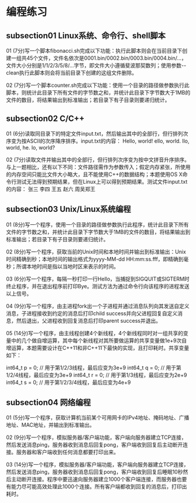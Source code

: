 # 编程练习

## subsection01 Linux系统、命令行、shell脚本

01 (7分)写一个脚本fibonacci.sh完成以下功能：执行此脚本则会在当前目录下创建一组共45个文件，文件名依次是0001.bin/0002.bin/0003.bin/0004.bin/...，文件大小分别是1/1/2/3/5/8/...字节，即文件大小遵循斐波那契数列；使用参数--clean执行此脚本则会将当前目录下创建的这组文件删除。

02 (7分)写一个脚本counter.sh完成以下功能：使用一个目录的路径做参数执行此脚本，则统计此目录下所有文件的字节数之和，并统计此目录下字节数大于1MB的文件的数目，将结果输出到标准输出；若目录下有子目录则要递归统计。

## subsection02 C/C++

01 (6分)读取同目录下的特定文件input.txt，然后输出其中的全部行，但行排列次序变为按ASCII的次序降序排序。input.txt的内容：
Hello, world!
ello, world.
llo, world, he.
lo, world?

02 (7分)读取文件并输出其中的全部行，但行排列次序变为按中文拼音升序排序。与上一题相比，还有以下不同：文件路径需作为参数传入；假定内存紧张，所使用的内存空间只能比文件大小略大，且不能使用C++的数据结构；本题使用OS X命令行测试无法得到预期结果，但在Linux上可以得到预期结果。测试文件input.txt的内容：
张三
李四 王五
赵六
周吴郑王

## subsection03 Unix/Linux系统编程

01 (8分)写一个程序，使用一个目录的路径做参数执行此程序，统计此目录下所有文件的字节数之和，并统计此目录下字节数大于1MB的文件的数目，将结果输出到标准输出；若目录下有子目录则要递归统计。

02 (8分)写一个程序，获取当前的Unix时间和本地时间并输出到标准输出：Unix时间精确到秒；本地时间的输出格式为yyyy-MM-dd HH:mm:ss.fff，即精确到毫秒；所谓本地时间是指以当地时区来表示的时间。

03 (6分)写一个程序，每隔一秒打印一行Hello，当捕捉到SIGQUIT或SIGTERM时终止程序，并在退出程序前打印Bye。测试方法为通过命令行向该程序的进程发送以上信号。

04 (9分)写一个程序，由主进程fork出一个子进程并通过消息队列向其发送自定义消息，子进程接收到约定的消息后打印child success并向父进程回复自定义消息，然后退出，父进程收到回复消息后打印parent success并退出。

05 (14分)写一个程序，由主线程创建4个新线程，4个新线程同时对一组共享的变量中的几个做自增运算，其中每个新线程对其所要做运算的共享变量做1e+9次自增运算，本题需要设计在C++11和非C++11下最快的实现，且打印耗时。共享变量如下：

int64_t p = 0;  // 用于第1/2/3线程，最后应变为3e+9
int64_t q = 0;  // 用于第1/2/4线程，最后应变为3e+9
int64_t r = 0;  // 用于第1/3线程，最后应变为2e+9
int64_t s = 0;  // 用于第1/2/3/4线程，最后应变为4e+9

## subsection04 网络编程

01 (5分)写一个程序，获取计算机当前某个可用网卡的IPv4地址、掩码地址、广播地址、MAC地址，并输出到标准输出。

02 (9分)写一个程序，模拟服务器/客户端功能，客户端向服务器建立TCP连接，然后发送消息ping，服务器收到消息后回复pong，客户端收到回复后主动断开连接。服务器和客户端收到任何消息都要打印出来。

03 (14分)写一个程序，模拟服务器/客户端功能，客户端向服务器建立TCP连接，然后发送消息ping，服务器收到消息后回复pong，客户端收到回复后睡眠10秒然后主动断开连接。程序中要迅速向服务器建立1000个客户端连接，而服务器也要有能力尽可能高效处理此1000个连接。所有客户端都收到回复的消息后，打印出耗时。